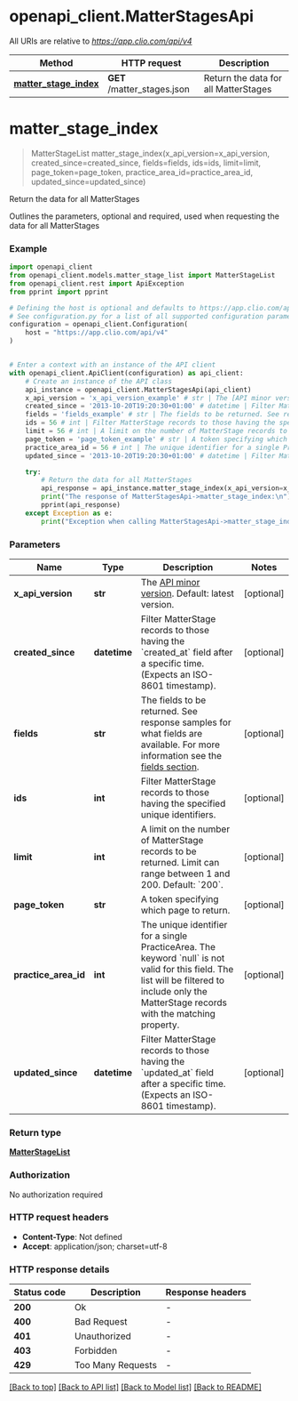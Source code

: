 # openapi_client.MatterStagesApi

All URIs are relative to *https://app.clio.com/api/v4*

Method | HTTP request | Description
------------- | ------------- | -------------
[**matter_stage_index**](MatterStagesApi.md#matter_stage_index) | **GET** /matter_stages.json | Return the data for all MatterStages


# **matter_stage_index**
> MatterStageList matter_stage_index(x_api_version=x_api_version, created_since=created_since, fields=fields, ids=ids, limit=limit, page_token=page_token, practice_area_id=practice_area_id, updated_since=updated_since)

Return the data for all MatterStages

Outlines the parameters, optional and required, used when requesting the data for all MatterStages

### Example


```python
import openapi_client
from openapi_client.models.matter_stage_list import MatterStageList
from openapi_client.rest import ApiException
from pprint import pprint

# Defining the host is optional and defaults to https://app.clio.com/api/v4
# See configuration.py for a list of all supported configuration parameters.
configuration = openapi_client.Configuration(
    host = "https://app.clio.com/api/v4"
)


# Enter a context with an instance of the API client
with openapi_client.ApiClient(configuration) as api_client:
    # Create an instance of the API class
    api_instance = openapi_client.MatterStagesApi(api_client)
    x_api_version = 'x_api_version_example' # str | The [API minor version](#section/Minor-Versions). Default: latest version. (optional)
    created_since = '2013-10-20T19:20:30+01:00' # datetime | Filter MatterStage records to those having the `created_at` field after a specific time. (Expects an ISO-8601 timestamp). (optional)
    fields = 'fields_example' # str | The fields to be returned. See response samples for what fields are available. For more information see the [fields section](#section/Fields). (optional)
    ids = 56 # int | Filter MatterStage records to those having the specified unique identifiers. (optional)
    limit = 56 # int | A limit on the number of MatterStage records to be returned. Limit can range between 1 and 200. Default: `200`. (optional)
    page_token = 'page_token_example' # str | A token specifying which page to return. (optional)
    practice_area_id = 56 # int | The unique identifier for a single PracticeArea. The keyword `null` is not valid for this field. The list will be filtered to include only the MatterStage records with the matching property. (optional)
    updated_since = '2013-10-20T19:20:30+01:00' # datetime | Filter MatterStage records to those having the `updated_at` field after a specific time. (Expects an ISO-8601 timestamp). (optional)

    try:
        # Return the data for all MatterStages
        api_response = api_instance.matter_stage_index(x_api_version=x_api_version, created_since=created_since, fields=fields, ids=ids, limit=limit, page_token=page_token, practice_area_id=practice_area_id, updated_since=updated_since)
        print("The response of MatterStagesApi->matter_stage_index:\n")
        pprint(api_response)
    except Exception as e:
        print("Exception when calling MatterStagesApi->matter_stage_index: %s\n" % e)
```



### Parameters


Name | Type | Description  | Notes
------------- | ------------- | ------------- | -------------
 **x_api_version** | **str**| The [API minor version](#section/Minor-Versions). Default: latest version. | [optional] 
 **created_since** | **datetime**| Filter MatterStage records to those having the &#x60;created_at&#x60; field after a specific time. (Expects an ISO-8601 timestamp). | [optional] 
 **fields** | **str**| The fields to be returned. See response samples for what fields are available. For more information see the [fields section](#section/Fields). | [optional] 
 **ids** | **int**| Filter MatterStage records to those having the specified unique identifiers. | [optional] 
 **limit** | **int**| A limit on the number of MatterStage records to be returned. Limit can range between 1 and 200. Default: &#x60;200&#x60;. | [optional] 
 **page_token** | **str**| A token specifying which page to return. | [optional] 
 **practice_area_id** | **int**| The unique identifier for a single PracticeArea. The keyword &#x60;null&#x60; is not valid for this field. The list will be filtered to include only the MatterStage records with the matching property. | [optional] 
 **updated_since** | **datetime**| Filter MatterStage records to those having the &#x60;updated_at&#x60; field after a specific time. (Expects an ISO-8601 timestamp). | [optional] 

### Return type

[**MatterStageList**](MatterStageList.md)

### Authorization

No authorization required

### HTTP request headers

 - **Content-Type**: Not defined
 - **Accept**: application/json; charset=utf-8

### HTTP response details

| Status code | Description | Response headers |
|-------------|-------------|------------------|
**200** | Ok |  -  |
**400** | Bad Request |  -  |
**401** | Unauthorized |  -  |
**403** | Forbidden |  -  |
**429** | Too Many Requests |  -  |

[[Back to top]](#) [[Back to API list]](../README.md#documentation-for-api-endpoints) [[Back to Model list]](../README.md#documentation-for-models) [[Back to README]](../README.md)

